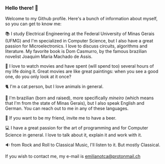 ### Hello there! 👋

Welcome to my Github profile. Here's a bunch of information about myself, so you can get to know me:

:books: I study Electrical Engineering at the Federal University of Minas Gerais (UFMG) and I'm specialized in Computer Science, but I also have a great passion for Microelectronics. I love to discuss circuits, algorithms and literature. My favorite book is Dom Casmurro, by the famous brazilian novelist Joaquim Maria Machado de Assis.

:movie_camera: I love to watch movies and have spent (will spend too) several hours of my life doing it. Great movies are like great paintings: when you see a good one, do you only look at it once?

:cat2: I'm a cat person, but I love animals in general. 

:round_pushpin: I'm brazilian (born and raised), more specifically _mineiro_ (which means that I'm from the state of Minas Gerais), but I also speak English and German. You can reach out to me in any of these languages.

:beers: If you want to be my friend, invite me to have a beer.

:computer: I have a great passion for the art of programming and for Computer Science in general. I love to talk about it, explain it and work with it.

:sound: from Rock and Roll to Classical Music, I'll listen to it. But mostly Classical.

If you wish to contact me, my e-mail is emilianotca@protonmail.ch
